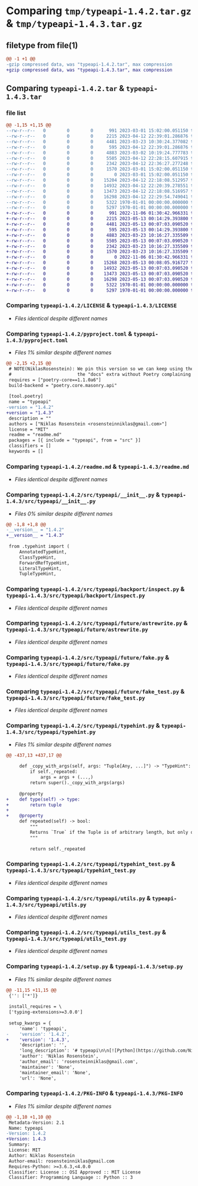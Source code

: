 # Comparing `tmp/typeapi-1.4.2.tar.gz` & `tmp/typeapi-1.4.3.tar.gz`

## filetype from file(1)

```diff
@@ -1 +1 @@
-gzip compressed data, was "typeapi-1.4.2.tar", max compression
+gzip compressed data, was "typeapi-1.4.3.tar", max compression
```

## Comparing `typeapi-1.4.2.tar` & `typeapi-1.4.3.tar`

### file list

```diff
@@ -1,15 +1,15 @@
--rw-r--r--   0        0        0      991 2023-03-01 15:02:00.051150 typeapi-1.4.2/LICENSE
--rw-r--r--   0        0        0     2215 2023-04-12 22:39:01.286876 typeapi-1.4.2/pyproject.toml
--rw-r--r--   0        0        0     4481 2023-03-23 10:30:24.377082 typeapi-1.4.2/readme.md
--rw-r--r--   0        0        0      595 2023-04-12 22:39:01.286876 typeapi-1.4.2/src/typeapi/__init__.py
--rw-r--r--   0        0        0     4883 2023-03-02 10:19:24.777783 typeapi-1.4.2/src/typeapi/backport/inspect.py
--rw-r--r--   0        0        0     5505 2023-04-12 22:28:15.607915 typeapi-1.4.2/src/typeapi/future/astrewrite.py
--rw-r--r--   0        0        0     2342 2023-04-12 22:36:27.277248 typeapi-1.4.2/src/typeapi/future/fake.py
--rw-r--r--   0        0        0     1570 2023-03-01 15:02:00.051150 typeapi-1.4.2/src/typeapi/future/fake_test.py
--rw-r--r--   0        0        0        0 2023-03-01 15:02:00.051150 typeapi-1.4.2/src/typeapi/py.typed
--rw-r--r--   0        0        0    15204 2023-04-12 22:18:08.512957 typeapi-1.4.2/src/typeapi/typehint.py
--rw-r--r--   0        0        0    14932 2023-04-12 22:20:39.278551 typeapi-1.4.2/src/typeapi/typehint_test.py
--rw-r--r--   0        0        0    13473 2023-04-12 22:18:08.516957 typeapi-1.4.2/src/typeapi/utils.py
--rw-r--r--   0        0        0    16298 2023-04-12 22:29:54.749041 typeapi-1.4.2/src/typeapi/utils_test.py
--rw-r--r--   0        0        0     5322 1970-01-01 00:00:00.000000 typeapi-1.4.2/setup.py
--rw-r--r--   0        0        0     5297 1970-01-01 00:00:00.000000 typeapi-1.4.2/PKG-INFO
+-rw-r--r--   0        0        0      991 2022-11-06 01:30:42.966331 typeapi-1.4.3/LICENSE
+-rw-r--r--   0        0        0     2215 2023-05-13 00:14:29.393800 typeapi-1.4.3/pyproject.toml
+-rw-r--r--   0        0        0     4481 2023-05-13 00:07:03.090520 typeapi-1.4.3/readme.md
+-rw-r--r--   0        0        0      595 2023-05-13 00:14:29.393800 typeapi-1.4.3/src/typeapi/__init__.py
+-rw-r--r--   0        0        0     4883 2023-03-23 10:16:27.335509 typeapi-1.4.3/src/typeapi/backport/inspect.py
+-rw-r--r--   0        0        0     5505 2023-05-13 00:07:03.090520 typeapi-1.4.3/src/typeapi/future/astrewrite.py
+-rw-r--r--   0        0        0     2342 2023-03-23 10:16:27.335509 typeapi-1.4.3/src/typeapi/future/fake.py
+-rw-r--r--   0        0        0     1570 2023-03-23 10:16:27.335509 typeapi-1.4.3/src/typeapi/future/fake_test.py
+-rw-r--r--   0        0        0        0 2022-11-06 01:30:42.966331 typeapi-1.4.3/src/typeapi/py.typed
+-rw-r--r--   0        0        0    15268 2023-05-13 00:08:05.916727 typeapi-1.4.3/src/typeapi/typehint.py
+-rw-r--r--   0        0        0    14932 2023-05-13 00:07:03.090520 typeapi-1.4.3/src/typeapi/typehint_test.py
+-rw-r--r--   0        0        0    13473 2023-05-13 00:07:03.090520 typeapi-1.4.3/src/typeapi/utils.py
+-rw-r--r--   0        0        0    16298 2023-05-13 00:07:03.090520 typeapi-1.4.3/src/typeapi/utils_test.py
+-rw-r--r--   0        0        0     5322 1970-01-01 00:00:00.000000 typeapi-1.4.3/setup.py
+-rw-r--r--   0        0        0     5297 1970-01-01 00:00:00.000000 typeapi-1.4.3/PKG-INFO
```

### Comparing `typeapi-1.4.2/LICENSE` & `typeapi-1.4.3/LICENSE`

 * *Files identical despite different names*

### Comparing `typeapi-1.4.2/pyproject.toml` & `typeapi-1.4.3/pyproject.toml`

 * *Files 1% similar despite different names*

```diff
@@ -2,15 +2,15 @@
 # NOTE(NiklasRosenstein): We pin this version so we can keep using the old way that Slap supports installing
 #                         the "docs" extra without Poetry complaining about invalid format of the requirements.
 requires = ["poetry-core==1.1.0a6"]
 build-backend = "poetry.core.masonry.api"
 
 [tool.poetry]
 name = "typeapi"
-version = "1.4.2"
+version = "1.4.3"
 description = ""
 authors = ["Niklas Rosenstein <rosensteinniklas@gmail.com>"]
 license = "MIT"
 readme = "readme.md"
 packages = [{ include = "typeapi", from = "src" }]
 classifiers = []
 keywords = []
```

### Comparing `typeapi-1.4.2/readme.md` & `typeapi-1.4.3/readme.md`

 * *Files identical despite different names*

### Comparing `typeapi-1.4.2/src/typeapi/__init__.py` & `typeapi-1.4.3/src/typeapi/__init__.py`

 * *Files 0% similar despite different names*

```diff
@@ -1,8 +1,8 @@
-__version__ = "1.4.2"
+__version__ = "1.4.3"
 
 from .typehint import (
     AnnotatedTypeHint,
     ClassTypeHint,
     ForwardRefTypeHint,
     LiteralTypeHint,
     TupleTypeHint,
```

### Comparing `typeapi-1.4.2/src/typeapi/backport/inspect.py` & `typeapi-1.4.3/src/typeapi/backport/inspect.py`

 * *Files identical despite different names*

### Comparing `typeapi-1.4.2/src/typeapi/future/astrewrite.py` & `typeapi-1.4.3/src/typeapi/future/astrewrite.py`

 * *Files identical despite different names*

### Comparing `typeapi-1.4.2/src/typeapi/future/fake.py` & `typeapi-1.4.3/src/typeapi/future/fake.py`

 * *Files identical despite different names*

### Comparing `typeapi-1.4.2/src/typeapi/future/fake_test.py` & `typeapi-1.4.3/src/typeapi/future/fake_test.py`

 * *Files identical despite different names*

### Comparing `typeapi-1.4.2/src/typeapi/typehint.py` & `typeapi-1.4.3/src/typeapi/typehint.py`

 * *Files 1% similar despite different names*

```diff
@@ -437,13 +437,17 @@
 
     def _copy_with_args(self, args: "Tuple[Any, ...]") -> "TypeHint":
         if self._repeated:
             args = args + (...,)
         return super()._copy_with_args(args)
 
     @property
+    def type(self) -> type:
+        return tuple
+
+    @property
     def repeated(self) -> bool:
         """
         Returns `True` if the Tuple is of arbitrary length, but only of one type.
         """
 
         return self._repeated
```

### Comparing `typeapi-1.4.2/src/typeapi/typehint_test.py` & `typeapi-1.4.3/src/typeapi/typehint_test.py`

 * *Files identical despite different names*

### Comparing `typeapi-1.4.2/src/typeapi/utils.py` & `typeapi-1.4.3/src/typeapi/utils.py`

 * *Files identical despite different names*

### Comparing `typeapi-1.4.2/src/typeapi/utils_test.py` & `typeapi-1.4.3/src/typeapi/utils_test.py`

 * *Files identical despite different names*

### Comparing `typeapi-1.4.2/setup.py` & `typeapi-1.4.3/setup.py`

 * *Files 1% similar despite different names*

```diff
@@ -11,15 +11,15 @@
 {'': ['*']}
 
 install_requires = \
 ['typing-extensions>=3.0.0']
 
 setup_kwargs = {
     'name': 'typeapi',
-    'version': '1.4.2',
+    'version': '1.4.3',
     'description': '',
     'long_description': '# typeapi\n\n[![Python](https://github.com/NiklasRosenstein/python-typeapi/actions/workflows/python.yml/badge.svg)](https://github.com/NiklasRosenstein/python-typeapi/actions/workflows/python.yml)\n\n  [PEP484]: https://peps.python.org/pep-0484/\n  [PEP585]: https://peps.python.org/pep-0585/\n  [PEP604]: https://peps.python.org/pep-0604/\n\n__Compatibility__: Python 3.6.3+\n\nThe `typeapi` package provides an object-oriented interface for introspecting [PEP484][] type hints at runtime,\nincluding forward references that make use of the more recent [PEP585][] and [PEP604][] type hint features in\nPython versions that don\'t natively support them.\n\nThe main API of this module is comprised of:\n\n* `typeapi.TypeHint()` &ndash; A class to parse low-level type hints and present them in a consistent, object-oriented API.\n* `typeapi.get_annotations()` &ndash; Retrieve an object\'s `__annotations__` with support for evaluating future type hints ([PEP585][], [PEP604][]).\n\nThe following kinds of type hints are currently supported:\n\n| Concrete type | Description | Added in |\n| ------------- | ----------- | -------- |\n| `ClassTypeHint` | For any normal or generic type as well as `typing.Any`. Provides access to the underlying type, the type arguments and parameters, if any. | 1.0.0 |\n| `UnionTypeHint` | Represents `Union` type hint and gives access to the union members. | 1.0.0 |\n| `LiteralTypeHint` | Represents a `Literal` type hint and gives access to the literal values. | 1.0.0 |\n| `AnnotatedTypeHint` | Represents an `Annotated` type hint and gives access to the annotated type as well as the metadata. | 1.0.0 |\n| `TypeVarTypeHint` | Represents a `TypeVar` type hint and gives an interface to access the variable\'s metadata (such as constarints, variance, ...). | 1.0.0 |\n| `ForwardRefTypeHint` | Represents a forward reference. Can be evaluated in Python 3.6+ even if it contains [PEP585][] and [PEP604][] expressions. <sup>1)</sup> | 1.0.0, future support in 1.3.0 |\n| `TupleTypeHint` | Reperesents a `Tuple` type hint, allowing you to differentiate between repeated and explicitly sized tuples. | 1.2.0 |\n\n<sup>1)</sup> New-style type union evaluation will continue to return a `typing.Union`, even if the same syntax\nevaluated natively by Python 3.10+ results in a `types.UnionType`.\n\n## Examples\n\nInspect a `List[int]` type hint:\n\n```py\n# cat <<EOF | python -\nfrom typeapi import ClassTypeHint, TypeHint\nfrom typing import List\n\nhint = TypeHint(List[int])\nassert isinstance(hint, ClassTypeHint)\nassert hint.type is list\n\nitem_hint = hint[0]\nassert isinstance(item_hint, ClassTypeHint)\nassert item_hint.type is int\n```\n\nRetrieve the metadata from an `Annotated[...]` type hint:\n\n```py\n# cat <<EOF | python -\nfrom typeapi import AnnotatedTypeHint, ClassTypeHint, TypeHint\nfrom typing_extensions import Annotated\n\nhint = TypeHint(Annotated[int, 42])\nassert isinstance(hint, AnnotatedTypeHint)\nassert hint.type is int\nassert hint.metadata == (42,)\n\nsub_hint = hint[0]\nassert isinstance(sub_hint, ClassTypeHint)\nassert sub_hint.type is int\n```\n\nParameterize one type hint with the parameterization of a generic alias:\n\n```py\n# cat <<EOF | python -\nfrom dataclasses import dataclass\nfrom typeapi import ClassTypeHint, TypeHint\nfrom typing import Generic, TypeVar\nfrom typing_extensions import Annotated\n\nT = TypeVar("T")\n\n@dataclass\nclass MyGeneric(Generic[T]):\n  value: T\n\nhint = TypeHint(MyGeneric[int])\nassert isinstance(hint, ClassTypeHint)\nassert hint.get_parameter_map() == {T: int}\n\nmember_hint = TypeHint(T).parameterize(hint.get_parameter_map())\nassert isinstance(member_hint, ClassTypeHint)\nassert member_hint.type is int\n```\n\nEvaluate forward references with `get_annotations()`:\n\n```py\n# cat <<EOF | python -\nfrom typeapi import get_annotations\nfrom typing import Optional\nfrom sys import version_info\n\nclass MyType:\n  a: "str | None"\n\nannotations = get_annotations(MyType)\n\nif version_info[:2] < (3, 10):\n  assert annotations == {"a": Optional[str]}\nelse:\n  assert annotations == {"a": str | None}\n```\n\nEvaluating forward references with the `TypeHint` API:\n\n```py\n# cat <<EOF | python -\nfrom typeapi import ClassTypeHint, ForwardRefTypeHint, TypeHint\n\nMyVector = "list[MyType]"\n\nclass MyType:\n  pass\n\nhint = TypeHint(MyVector).evaluate(globals())\nprint(hint)  # TypeHint(typing.List[__main__.MyType])\nassert isinstance(hint, ClassTypeHint)\nassert hint.type is list\n\nitem_hint = hint[0]\nassert isinstance(item_hint, ClassTypeHint)\nassert item_hint.type is MyType\n```\n',
     'author': 'Niklas Rosenstein',
     'author_email': 'rosensteinniklas@gmail.com',
     'maintainer': 'None',
     'maintainer_email': 'None',
     'url': 'None',
```

### Comparing `typeapi-1.4.2/PKG-INFO` & `typeapi-1.4.3/PKG-INFO`

 * *Files 1% similar despite different names*

```diff
@@ -1,10 +1,10 @@
 Metadata-Version: 2.1
 Name: typeapi
-Version: 1.4.2
+Version: 1.4.3
 Summary: 
 License: MIT
 Author: Niklas Rosenstein
 Author-email: rosensteinniklas@gmail.com
 Requires-Python: >=3.6.3,<4.0.0
 Classifier: License :: OSI Approved :: MIT License
 Classifier: Programming Language :: Python :: 3
```

